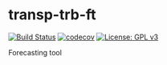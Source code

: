 # transp-trb-ft

[![Build Status](https://travis-ci.org/mwong009/transp-trb-ft.svg?branch=master)](https://travis-ci.org/mwong009/transp-trb-ft)
[![codecov](https://codecov.io/gh/mwong009/transp-trb-ft/branch/master/graph/badge.svg)](https://codecov.io/gh/mwong009/transp-trb-ft)
[![License: GPL v3](https://img.shields.io/badge/License-GPL%20v3-blue.svg)](https://www.gnu.org/licenses/gpl-3.0)

Forecasting tool

